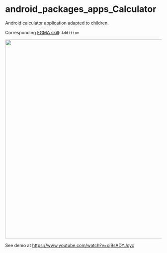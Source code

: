 # android_packages_apps_Calculator

Android calculator application adapted to children.

Corresponding [EGMA skill](https://github.com/elimu-ai/model/blob/master/src/main/java/ai/elimu/model/v2/enums/content/NumeracySkill.java): `Addition`

<img width="640" src="https://user-images.githubusercontent.com/15718174/27396323-9fa72ec8-56aa-11e7-9f09-4fb6fff39164.png" />

See demo at https://www.youtube.com/watch?v=oj9sADYJoyc

